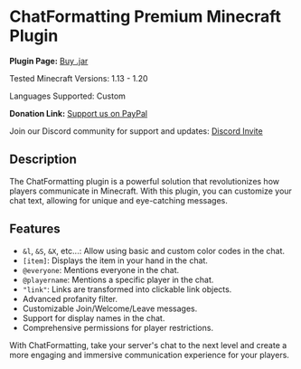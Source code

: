 # ChatFormatting Premium Minecraft Plugin

**Plugin Page:** [Buy .jar](https://www.spigotmc.org/resources/chatformatting-premium-1-13-x-1-20-x.110976/)

Tested Minecraft Versions: 1.13 - 1.20

Languages Supported: Custom

**Donation Link:** [Support us on PayPal](https://www.paypal.com/donate/?hosted_button_id=J4Y27JYWLYLBG)

Join our Discord community for support and updates: [Discord Invite](https://discord.com/invite/Xf3PjwXzKg)

## Description

The ChatFormatting plugin is a powerful solution that revolutionizes how players communicate in Minecraft. With this plugin, you can customize your chat text, allowing for unique and eye-catching messages.

## Features

- `&l`, `&S`, `&X`, etc...: Allow using basic and custom color codes in the chat.
- `[item]`: Displays the item in your hand in the chat.
- `@everyone`: Mentions everyone in the chat.
- `@playername`: Mentions a specific player in the chat.
- `"link"`: Links are transformed into clickable link objects.
- Advanced profanity filter.
- Customizable Join/Welcome/Leave messages.
- Support for display names in the chat.
- Comprehensive permissions for player restrictions.

With ChatFormatting, take your server's chat to the next level and create a more engaging and immersive communication experience for your players.

